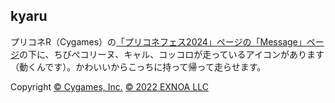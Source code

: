 ## kyaru

プリコネR（Cygames）の[「プリコネフェス2024」ページの「Message」ページ](https://fes.priconne-redive.jp/message/)の下に、ちびぺコリーヌ、キャル、コッコロが走っているアイコンがあります（動くんです）。かわいいからこっちに持って帰って走らせます。

Copyright [© Cygames, Inc.](https://www.cygames.co.jp/) [© 2022 EXNOA LLC](https://dmmgames.co.jp/) 



